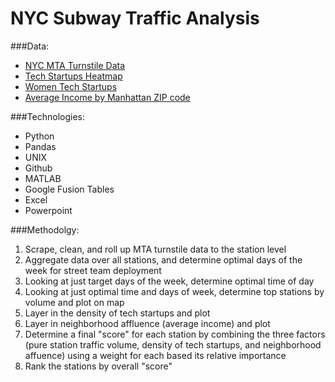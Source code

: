 # NYC Subway Traffic Analysis

###Data:  
 - [NYC MTA Turnstile Data](http://web.mta.info/developers/turnstile.html)  
 - [Tech Startups Heatmap](http://www.1776.vc/reports/innovation-that-matters/)  
 - [Women Tech Startups](https://www.cbinsights.com)  
 - [Average Income by Manhattan ZIP code](http://zipatlas.com/us/ny/new-york/zip-code-comparison/average-income-per-person.htm)  

###Technologies:  
 - Python  
 - Pandas  
 - UNIX  
 - Github  
 - MATLAB  
 - Google Fusion Tables  
 - Excel  
 - Powerpoint  

###Methodolgy:  
 1. Scrape, clean, and roll up MTA turnstile data to the station level  
 2. Aggregate data over all stations, and determine optimal days of the week for street team deployment  
 3. Looking at just target days of the week, determine optimal time of day  
 4. Looking at just optimal time and days of week, determine top stations by volume and plot on map  
 5. Layer in the density of tech startups and plot  
 6. Layer in neighborhood affluence (average income) and plot  
 7. Determine a final "score" for each station by combining the three factors (pure station traffic volume, density of tech startups, and neighborhood affuence) using a weight for each based its relative importance  
 8. Rank the stations by overall "score"

